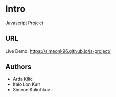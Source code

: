 # Intro

Javascript Project

## URL

Live Demo: https://simeonk96.github.io/js-project/

## Authors

- Arda Kilic
- Italo Lon Kan
- Simeon Kalichkov